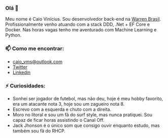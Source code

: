 ### Olá 👋

Meu nome é Caio Vinícius. Sou desenvolvedor back-end na [Warren Brasil](https://warren.com.br). Profissionalmente venho atuando com a stack DDD, .Net + EF Core e Docker. Nas horas vagas tenho me aventurado com Machine Learning e Python. 


### 📫 Como me encontrar:

- caio_vms@outlook.com
- [Twitter](https://twitter.com/caio_vms)
- [Linkedin](https://www.linkedin.com/in/caioviniciusmenesessilva/)


### ⚡ Curiosidades:

- Sonhei ser jogador de futebol, mas não deu, hoje é meu hobby favorito, era um atacante nota 3, hoje sou um zagueiro nota 8.
- Escrevo com a esquerda e chuto com a direita.
- Moro no litoral e sou um fã do surf style, mas nunca pratiquei. Sou capaz de ficar horas assistindo o Canal Off.
- Jack Jhonson é o único som que consigo ouvir enquanto estudo, mas também sou fã do RHCP. 
